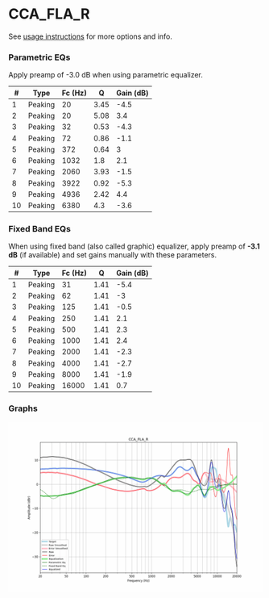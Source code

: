 # CCA_FLA_R
See [usage instructions](https://github.com/jaakkopasanen/AutoEq#usage) for more options and info.

### Parametric EQs
Apply preamp of -3.0 dB when using parametric equalizer.

|   # | Type    |   Fc (Hz) |    Q |   Gain (dB) |
|-----|---------|-----------|------|-------------|
|   1 | Peaking |        20 | 3.45 |        -4.5 |
|   2 | Peaking |        20 | 5.08 |         3.4 |
|   3 | Peaking |        32 | 0.53 |        -4.3 |
|   4 | Peaking |        72 | 0.86 |        -1.1 |
|   5 | Peaking |       372 | 0.64 |         3   |
|   6 | Peaking |      1032 | 1.8  |         2.1 |
|   7 | Peaking |      2060 | 3.93 |        -1.5 |
|   8 | Peaking |      3922 | 0.92 |        -5.3 |
|   9 | Peaking |      4936 | 2.42 |         4.4 |
|  10 | Peaking |      6380 | 4.3  |        -3.6 |

### Fixed Band EQs
When using fixed band (also called graphic) equalizer, apply preamp of **-3.1 dB** (if available) and set gains manually with these parameters.

|   # | Type    |   Fc (Hz) |    Q |   Gain (dB) |
|-----|---------|-----------|------|-------------|
|   1 | Peaking |        31 | 1.41 |        -5.4 |
|   2 | Peaking |        62 | 1.41 |        -3   |
|   3 | Peaking |       125 | 1.41 |        -0.5 |
|   4 | Peaking |       250 | 1.41 |         2.1 |
|   5 | Peaking |       500 | 1.41 |         2.3 |
|   6 | Peaking |      1000 | 1.41 |         2.4 |
|   7 | Peaking |      2000 | 1.41 |        -2.3 |
|   8 | Peaking |      4000 | 1.41 |        -2.7 |
|   9 | Peaking |      8000 | 1.41 |        -1.9 |
|  10 | Peaking |     16000 | 1.41 |         0.7 |

### Graphs
![](./CCA_FLA_R.png)
